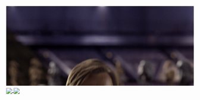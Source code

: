 <a align="center" href="https://danielthecyberdude.com">
  <img src="https://github.com/D4LI3N/D4LI3N/blob/main/Hello_world.gif" src="" style="width:812px;" />
</a>

<a align="center" href="https://github.com/D4LI3N?tab=repositories">
  <img height=180 align="center"  src="https://github-readme-stats.vercel.app/api?username=D4LI3N&custom_title=Daniel%27s%20GitHub%20Stats&show_icons=true&rank_icon=percentile&hide=contribs&card_width=100&theme=chartreuse-dark" />
</a>

<a align="center" href="https://danielthecyberdude.com/skills">
  <img height=170 align="center" src="https://github-readme-stats.vercel.app/api/top-langs/?username=D4LI3N&layout=compact&show_icons=true&langs_count=8&hide=HLSL,HTML,batchfile,XSLT,CSS,jupyter%20notebook&theme=chartreuse-dark&card_width=364"/>
</a>

<br>


